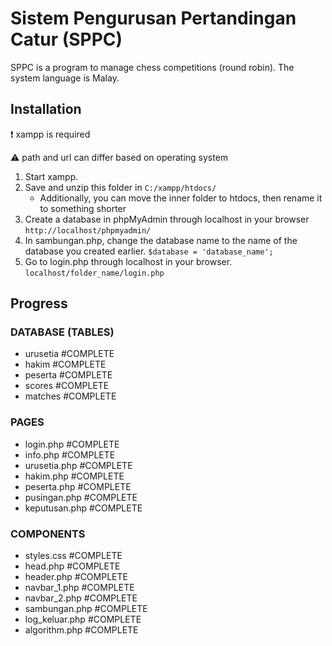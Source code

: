 # Sistem Pengurusan Pertandingan Catur (SPPC)

SPPC is a program to manage chess competitions (round robin). The system language is Malay.

## Installation
❗ xampp is required

⚠️ path and url can differ based on operating system

1. Start xampp.
2. Save and unzip this folder in ```C:/xampp/htdocs/``` 
    - Additionally, you can move the inner folder to htdocs, then rename it to something shorter
3. Create a database in phpMyAdmin through localhost in your browser ```http://localhost/phpmyadmin/```
4. In sambungan.php, change the database name to the name of the database you created earlier. ```$database = 'database_name';```
5. Go to login.php through localhost in your browser. ```localhost/folder_name/login.php```

## Progress
### DATABASE (TABLES)
- urusetia #COMPLETE
- hakim #COMPLETE
- peserta #COMPLETE
- scores #COMPLETE
- matches #COMPLETE

### PAGES
- login.php #COMPLETE
- info.php #COMPLETE
- urusetia.php #COMPLETE
- hakim.php #COMPLETE
- peserta.php #COMPLETE
- pusingan.php #COMPLETE
- keputusan.php #COMPLETE

### COMPONENTS
- styles.css #COMPLETE
- head.php #COMPLETE
- header.php #COMPLETE
- navbar_1.php #COMPLETE
- navbar_2.php #COMPLETE
- sambungan.php #COMPLETE
- log_keluar.php #COMPLETE
- algorithm.php #COMPLETE

